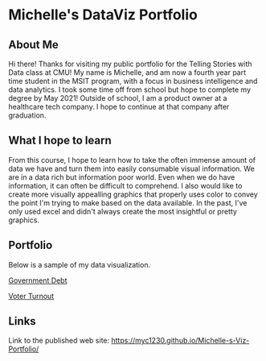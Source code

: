 # Michelle's DataViz Portfolio
## About Me
Hi there! Thanks for visiting my public portfolio for the Telling Stories with Data class at CMU! 
My name is Michelle, and am now a fourth year part time student in the MSIT program, with a focus in business intelligence and data analytics. I took some time off from school but hope to complete my degree by May 2021!
Outside of school, I am a product owner at a healthcare tech company. I hope to continue at that company after graduation. 
## What I hope to learn
From this course, I hope to learn how to take the often immense amount of data we have and turn them into easily consumable visual information. We are in a data rich but information poor world. Even when we do have information, it can often be difficult to comprehend. I also would like to create more visually appealling graphics that properly uses color to convey the point I'm trying to make based on the data available. In the past, I've only used excel and didn't always create the most insightful or pretty graphics. 
## Portfolio
Below is a sample of my data visualization. 

[Government Debt](/GovDebt.md)

[Voter Turnout](/VoterTurnout.md) 
## Links
Link to the published web site: https://myc1230.github.io/Michelle-s-Viz-Portfolio/ 

